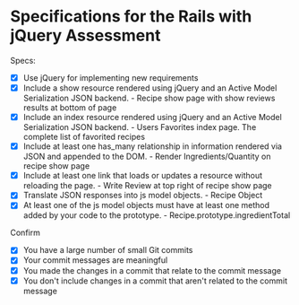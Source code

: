 # Specifications for the Rails with jQuery Assessment

Specs:
- [x] Use jQuery for implementing new requirements
- [x] Include a show resource rendered using jQuery and an Active Model Serialization JSON backend. -
        Recipe show page with show reviews results at bottom of page
- [x] Include an index resource rendered using jQuery and an Active Model Serialization JSON backend. -
        Users Favorites index page. The complete list of favorited recipes
- [x] Include at least one has_many relationship in information rendered via JSON and appended to the DOM. -
        Render Ingredients/Quantity on recipe show page
- [x] Include at least one link that loads or updates a resource without reloading the page. -
        Write Review at top right of recipe show page
- [x] Translate JSON responses into js model objects. - Recipe Object
- [x] At least one of the js model objects must have at least one method added by your code to the prototype. -
      Recipe.prototype.ingredientTotal

Confirm
- [x] You have a large number of small Git commits
- [x] Your commit messages are meaningful
- [x] You made the changes in a commit that relate to the commit message
- [x] You don't include changes in a commit that aren't related to the commit message
